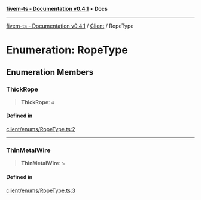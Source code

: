 [**fivem-ts - Documentation v0.4.1**](../../../README.md) • **Docs**

***

[fivem-ts - Documentation v0.4.1](../../../README.md) / [Client](../README.md) / RopeType

# Enumeration: RopeType

## Enumeration Members

### ThickRope

> **ThickRope**: `4`

#### Defined in

[client/enums/RopeType.ts:2](https://github.com/Purpose-Dev/fivem-ts/blob/main/src/client/enums/RopeType.ts#L2)

***

### ThinMetalWire

> **ThinMetalWire**: `5`

#### Defined in

[client/enums/RopeType.ts:3](https://github.com/Purpose-Dev/fivem-ts/blob/main/src/client/enums/RopeType.ts#L3)
